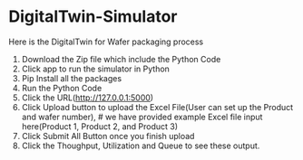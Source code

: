 # DigitalTwin-Simulator

Here is the DigitalTwin for Wafer packaging process

1. Download the Zip file which include the Python Code
2. Click app to run the simulator in Python
3. Pip Install all the packages
4. Run the Python Code
5. Click the URL(http://127.0.0.1:5000)
6. Click Upload button to upload the Excel File(User can set up the Product and wafer number), # we have provided example Excel file input here(Product 1, Product 2, and Product 3)
7. Click Submit All Button once you finish upload
8. Click the Thoughput, Utilization and Queue to see these output.
